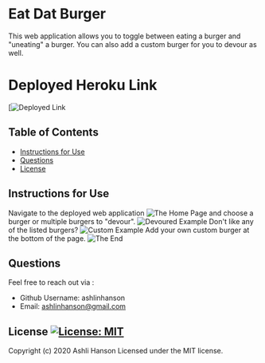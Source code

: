 # Eat Dat Burger 
 This web application allows you to toggle between eating a burger and "uneating" a burger. You can also add a custom burger for you to devour as well. 
# Deployed Heroku Link
[![Deployed Link](https://secure-mountain-07591.herokuapp.com/)
 ## Table of Contents 
 * [Instructions for Use](#Instructions-for-Use) 
 * [Questions](#Questions) 
 * [License](#License) 
  
 ## Instructions for Use 
 Navigate to the deployed web application 
 ![The Home Page](assets/img/1.png?raw=true)
 and choose a burger or multiple burgers to "devour". 
 ![Devoured Example](assets/img/2.png?raw=true)
 Don't like any of the listed burgers?
 ![Custom Example](assets/img/3.png?raw=true)
 Add your own custom burger at the bottom of the page.
 ![The End](assets/img/4.png?raw=true)
  
 ## Questions  
 Feel free to reach out via : 
 * Github Username: ashlinhanson 
 * Email: ashlinhanson@gmail.com 

 ## License  [![License: MIT](https://img.shields.io/badge/License-MIT-yellow.svg)](https://opensource.org/licenses/MIT) 
 Copyright (c) 2020 Ashli Hanson Licensed under the MIT license.